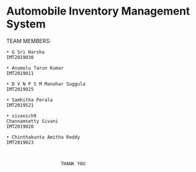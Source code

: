 # Automobile Inventory Management System


TEAM MEMBERS:

    • G Sri Harsha 
	IMT2019030

    • Anumolu Tarun Kumar
	IMT2019011

    • D V N P S M Manohar Suggula
	IMT2019025

    • Samhitha Perala
	IMT2019521

    • sivanich9
    Channamsetty Sivani
	IMT2019020

    • Chinthakunta Amitha Reddy
	IMT2019023



						THANK YOU




